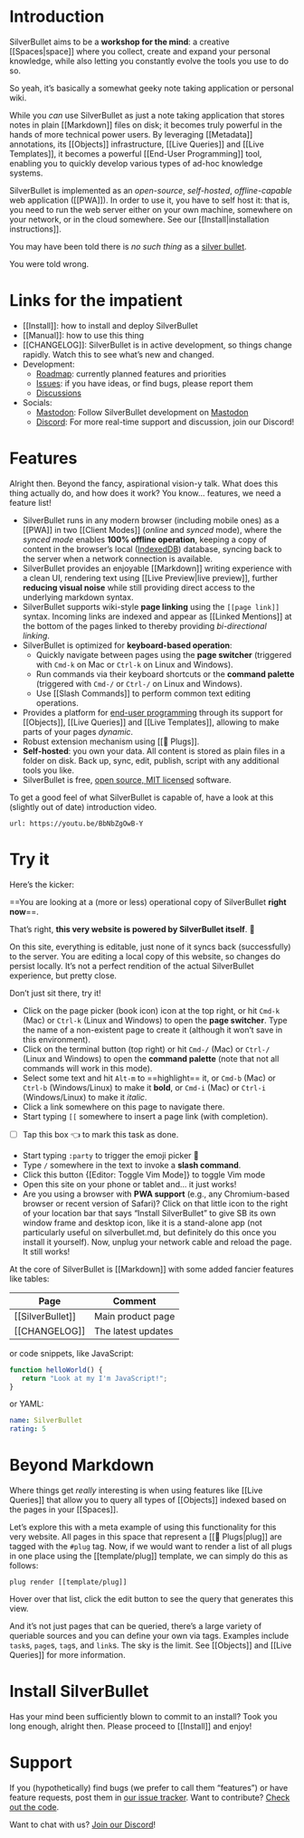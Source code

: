 # Introduction
SilverBullet aims to be a **workshop for the mind**: a creative [[Spaces|space]] where you collect, create and expand your personal knowledge, while also letting you constantly evolve the tools you use to do so.

So yeah, it’s basically a somewhat geeky note taking application or personal wiki.

While you _can_ use SilverBullet as just a note taking application that stores notes in plain [[Markdown]] files on disk; it becomes truly powerful in the hands of more technical power users. By leveraging [[Metadata]] annotations, its [[Objects]] infrastructure, [[Live Queries]] and [[Live Templates]], it becomes a powerful [[End-User Programming]] tool, enabling you to quickly develop various types of ad-hoc knowledge systems.

SilverBullet is implemented as an _open-source_, _self-hosted_, _offline-capable_ web application ([[PWA]]). In order to use it, you have to self host it: that is, you need to run the web server either on your own machine, somewhere on your network, or in the cloud somewhere. See our [[Install|installation instructions]].

You may have been told there is _no such thing_ as a [silver bullet](https://en.wikipedia.org/wiki/Silver_bullet).

You were told wrong.

# Links for the impatient
* [[Install]]: how to install and deploy SilverBullet
* [[Manual]]: how to use this thing
* [[CHANGELOG]]: SilverBullet is in active development, so things change rapidly. Watch this to see what’s new and changed.
* Development:
  * [Roadmap](https://github.com/orgs/silverbulletmd/projects/2/views/1): currently planned features and priorities
  * [Issues](https://github.com/silverbulletmd/silverbullet/issues): if you have ideas, or find bugs, please report them
  * [Discussions](https://github.com/silverbulletmd/silverbullet/discussions)
* Socials:
  * [Mastodon](https://fosstodon.org/@silverbulletmd): Follow SilverBullet development on [Mastodon](https://joinmastodon.org/)
  * [Discord](https://discord.gg/EvXbFucTxn): For more real-time support and discussion, join our Discord!

# Features
Alright then. Beyond the fancy, aspirational vision-y talk. What does this thing actually do, and how does it work? You know... features, we need a feature list!

* SilverBullet runs in any modern browser (including mobile ones) as a [[PWA]] in two [[Client Modes]] (_online_ and _synced_ mode), where the _synced mode_ enables **100% offline operation**, keeping a copy of content in the browser’s local ([IndexedDB](https://developer.mozilla.org/en-US/docs/Web/API/IndexedDB_API)) database, syncing back to the server when a network connection is available.
* SilverBullet provides an enjoyable [[Markdown]] writing experience with a clean UI, rendering text using [[Live Preview|live preview]], further **reducing visual noise** while still providing direct access to the underlying markdown syntax.
* SilverBullet supports wiki-style **page linking** using the `[[page link]]` syntax. Incoming links are indexed and appear as [[Linked Mentions]] at the bottom of the pages linked to thereby providing _bi-directional linking_.
* SilverBullet is optimized for **keyboard-based operation**:
  * Quickly navigate between pages using the **page switcher** (triggered with `Cmd-k` on Mac or `Ctrl-k` on Linux and Windows).
  * Run commands via their keyboard shortcuts or the **command palette** (triggered with `Cmd-/` or `Ctrl-/` on Linux and Windows).
  * Use [[Slash Commands]] to perform common text editing operations.
* Provides a platform for [end-user programming](https://www.inkandswitch.com/end-user-programming/) through its support for [[Objects]], [[Live Queries]] and [[Live Templates]], allowing to make parts of your pages _dynamic_.
* Robust extension mechanism using [[🔌 Plugs]].
* **Self-hosted**: you own your data. All content is stored as plain files in a folder on disk. Back up, sync, edit, publish, script with any additional tools you like.
* SilverBullet is free, [open source, MIT licensed](https://github.com/silverbulletmd/silverbullet) software.

To get a good feel of what SilverBullet is capable of, have a look at this (slightly out of date) introduction video.

```embed
url: https://youtu.be/BbNbZgOwB-Y
```
# Try it
Here’s the kicker:

==You are looking at a (more or less) operational copy of SilverBullet **right now**==.

That’s right, **this very website is powered by SilverBullet itself**. 🤯

On this site, everything is editable, just none of it syncs back (successfully) to the server. You are editing a local copy of this website, so changes do persist locally. It’s not a perfect rendition of the actual SilverBullet experience, but pretty close.

Don’t just sit there, try it!

* Click on the page picker (book icon) icon at the top right, or hit `Cmd-k` (Mac) or `Ctrl-k` (Linux and Windows) to open the **page switcher**. Type the name of a non-existent page to create it (although it won’t save in this environment).
* Click on the terminal button (top right) or hit `Cmd-/` (Mac) or `Ctrl-/` (Linux and Windows) to open the **command palette** (note that not all commands will work in this mode).
* Select some text and hit `Alt-m` to ==highlight== it, or `Cmd-b` (Mac) or `Ctrl-b` (Windows/Linux) to make it **bold**, or `Cmd-i` (Mac) or `Ctrl-i` (Windows/Linux) to make it _italic_.
* Click a link somewhere on this page to navigate there.
* Start typing `[[` somewhere to insert a page link (with completion).
* [ ] Tap this box 👈 to mark this task as done.
* Start typing `:party` to trigger the emoji picker 🎉
* Type `/` somewhere in the text to invoke a **slash command**.
* Click this button {[Editor: Toggle Vim Mode]} to toggle Vim mode
* Open this site on your phone or tablet and... it just works!
* Are you using a browser with **PWA support** (e.g., any Chromium-based
  browser or recent version of Safari)? Click on that little icon to the right of your location bar that says “Install SilverBullet” to give SB its own window frame and desktop icon, like it is a stand-alone app (not particularly useful on silverbullet.md, but definitely do this once you install it yourself). Now, unplug your network cable and reload the page. It still works!

At the core of SilverBullet is [[Markdown]] with some added fancier features like tables:

| Page | Comment |
|----------|----------|
| [[SilverBullet]] | Main product page |
| [[CHANGELOG]] | The latest updates |

or code snippets, like JavaScript:

```javascript
function helloWorld() {
   return "Look at my I'm JavaScript!";
}
```

or YAML:

```yaml
name: SilverBullet
rating: 5
```

# Beyond Markdown
Where things get _really_ interesting is when using features like [[Live Queries]] that allow you to query all types of [[Objects]] indexed based on the pages in your [[Spaces]]. 

Let’s explore this with a meta example of using this functionality for this very website. All pages in this space that represent a [[🔌 Plugs|plug]] are tagged with the `#plug` tag. Now, if we would want to render a list of all plugs in one place using the [[template/plug]] template, we can simply do this as follows:

```query
plug render [[template/plug]]
```
Hover over that list, click the edit button to see the query that generates this view.

And it’s not just pages that can be queried, there’s a large variety of queriable sources and you can define your own via tags. Examples include `task`s, `page`s, `tag`s, and `link`s. The sky is the limit. See [[Objects]] and [[Live Queries]] for more information.

# Install SilverBullet
Has your mind been sufficiently blown to commit to an install? Took you long enough, alright then. Please proceed to [[Install]] and enjoy!

# Support
If you (hypothetically) find bugs (we prefer to call them “features”) or have feature requests, post them in [our issue tracker](https://github.com/silverbulletmd/silverbullet/issues). Want to contribute? [Check out the code](https://github.com/silverbulletmd/silverbullet).

Want to chat with us? [Join our Discord](https://discord.gg/EvXbFucTxn)!